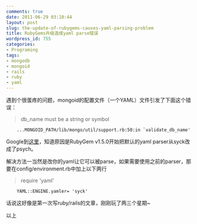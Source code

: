 ```yaml
---
comments: true
date: 2011-06-29 03:10:44
layout: post
slug: the-update-of-rubygems-causes-yaml-parsing-problem
title: RubyGems升级造成yaml parse错误
wordpress_id: 755
categories:
- Programing
tags:
- mongodb
- mongoid
- rails
- ruby
- yaml
---
```


遇到个很蛋疼的问题，mongoid的配置文件（一个YAML）文件引发了下面这个错误：




> 
	
> 
> db_name must be a string or symbol  

		...MONGOID_PATH/lib/mongo/util/support.rb:50:in `validate_db_name'
> 
> 





Google到[这里](http://cstrahan.com/2011/05/14/mongoid-yaml-rails-conflict.html)，知道原因是RubyGem v1.5.0开始把默认的yaml parser从syck改成了psych。




解决方法一当然是改你的yaml让它可以被parse，如果需要使用之前的parser，那要在config/environment.rb中加上以下两行




> 
	
> 
> require 'yaml'  

		YAML::ENGINE.yamler= 'syck'
> 
> 





话说这好像是第一次写ruby/rails的文章，刚刚玩了两三个星期~




以上



